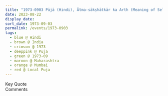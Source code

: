 ```yaml
---
title: "1973-0903 Pūjā (Hindi), Ātma-sākṣhātkār ka Arth (Meaning of Self-realization), Mumbai, Maharashtra, India"
date: 2023-08-22
display_date: 
sort_date: 1973-09-03
permalink: /events/1973-0903
tags:
  - blue @ Hindi
  - brown @ India
  - crimson @ 1973
  - deeppink @ Puja
  - green @ 1973-09
  - maroon @ Maharashtra
  - orange @ Mumbai
  - red @ Local Puja
---
```


<wave-list>
  <list-title color="green" width="75">Key Quote</list-title>
  <list-item color="BlanchedAlmond"  width="200"></list-item>
  <list-item color="Lavender"></list-item>
  <list-item color="BlanchedAlmond"></list-item>
</wave-list>

<br>

<wave-list>
  <list-title color="green" width="75">Comments</list-title>
  <list-item color="BlanchedAlmond"  width="200"></list-item>
  <list-item color="Lavender"></list-item>
  <list-item color="BlanchedAlmond"></list-item>
</wave-list>